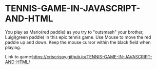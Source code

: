 # TENNIS-GAME-IN-JAVASCRIPT-AND-HTML

You play as Mario(red paddle) as you
try to "outsmash" your brother,
Luigi(green paddle)
in this epic tennis game.
Use Mouse to move the red paddle up and down.
Keep the mouse cursor within the black field when playing.

Link to game:https://criscrispy.github.io/TENNIS-GAME-IN-JAVASCRIPT-AND-HTML/
